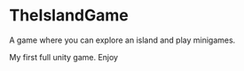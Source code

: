 # TheIslandGame
 A game where you can explore an island and play minigames.

 My first full unity game. Enjoy
